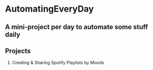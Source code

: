 # AutomatingEveryDay
A mini-project per day to automate some stuff daily
---
## Projects
1. Creating & Sharing Spotify Playlists by Moods